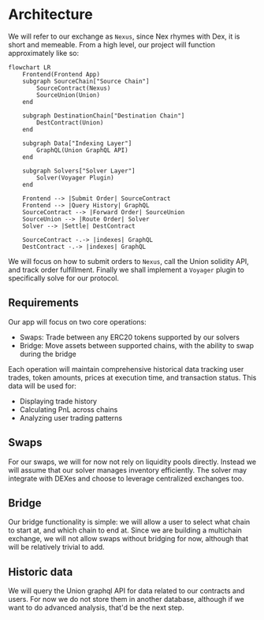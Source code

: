 # Architecture

We will refer to our exchange as `Nexus`, since Nex rhymes with Dex, it is short and memeable.
From a high level, our project will function approximately like so:

```mermaid
flowchart LR
    Frontend(Frontend App)
    subgraph SourceChain["Source Chain"]
        SourceContract(Nexus)
        SourceUnion(Union)
    end

    subgraph DestinationChain["Destination Chain"]
        DestContract(Union)
    end

    subgraph Data["Indexing Layer"]
        GraphQL(Union GraphQL API)
    end

    subgraph Solvers["Solver Layer"]
        Solver(Voyager Plugin)
    end

    Frontend --> |Submit Order| SourceContract
    Frontend --> |Query History| GraphQL
    SourceContract --> |Forward Order| SourceUnion
    SourceUnion --> |Route Order| Solver
    Solver --> |Settle| DestContract

    SourceContract -.-> |indexes| GraphQL
    DestContract -.-> |indexes| GraphQL
```

We will focus on how to submit orders to `Nexus`, call the Union solidity API, and track order fulfillment. Finally we shall implement a `Voyager` plugin to
specifically solve for our protocol.

## Requirements

Our app will focus on two core operations:

- Swaps: Trade between any ERC20 tokens supported by our solvers
- Bridge: Move assets between supported chains, with the ability to swap during the bridge

Each operation will maintain comprehensive historical data tracking user trades, token amounts, prices at execution time, and transaction status. This data will be used for:

- Displaying trade history
- Calculating PnL across chains
- Analyzing user trading patterns

## Swaps

For our swaps, we will for now not rely on liquidity pools directly. Instead we will assume that our solver manages inventory efficiently. The solver may
integrate with DEXes and choose to leverage centralized exchanges too.

## Bridge

Our bridge functionality is simple: we will allow a user to select what chain to start at, and which chain to end at.
Since we are building a multichain exchange, we will not allow swaps without bridging for now, although that will be relatively trivial to add.

## Historic data

We will query the Union graphql API for data related to our contracts and users. For now we do not store them in another database, although if we want to do advanced analysis, that'd be the next step.
